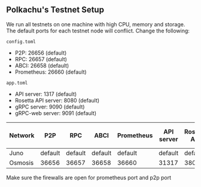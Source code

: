 ## Polkachu's Testnet Setup

We run all testnets on one machine with high CPU, memory and storage. The default ports for each testnet node will conflict. Change the following:

`config.toml`

- P2P: 26656 (default)
- RPC: 26657 (default)
- ABCI: 26658 (default)
- Prometheus: 26660 (default)

`app.toml`

- API server: 1317 (default)
- Rosetta API server: 8080 (default)
- gRPC server: 9090 (default)
- gRPC-web server: 9091 (default)

| Network | P2P     | RPC     | ABCI    | Prometheus | API server | Rosetta API | gRPC server | gRPC-web server |
| ------- | ------- | ------- | ------- | ---------- | ---------- | ----------- | ----------- | --------------- |
| Juno    | default | default | default | default    | default    | default     | default     | default         |
| Osmosis | 36656   | 36657   | 36658   | 36660      | 31317      | 38080       | 39090       | 39091           |

Make sure the firewalls are open for prometheus port and p2p port
